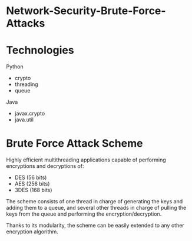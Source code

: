 # Network-Security-Brute-Force-Attacks

# Technologies
Python
* crypto
* threading
* queue

Java
* javax.crypto
* java.util

# Brute Force Attack Scheme
Highly efficient multithreading applications capable of performing encryptions and decryptions of:
* DES (56 bits)
* AES (256 bits)
* 3DES (168 bits)

The scheme consists of one thread in charge of generating the keys and adding them to a queue, and several other threads in charge of pulling the keys from the queue and performing the encryption/decryption.

Thanks to its modularity, the scheme can be easily extended to any other encryption algorithm.

